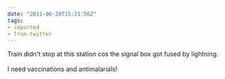 ```yaml
---
date: "2011-06-28T15:21:56Z"
tags:
- imported
- from-twitter
---
```

Train didn't stop at this station cos the signal box got fused by lightning.\
\
I need vaccinations and antimalarials!
